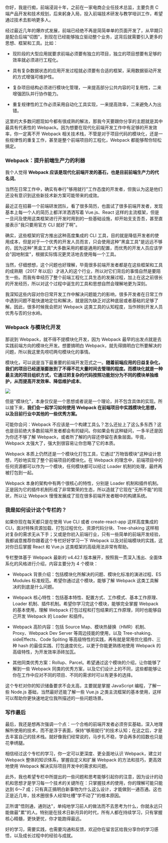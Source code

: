 你好，我是行痴，前端浸润十年，之前在一家电商企业任技术总监，主要负责 C 端产品开发和技术规划，后来躬身入局，投入前端技术研发与教学培训工作，希望通过技术去影响更多人。

经过最近几年的爆炸式发展，前端已经绝不再是简简单单的页面开发了，从早期只是配合后端"切图"，到现在已经能够独立驱动整个业务，这背后就需要引入更多的思想、框架和工具。比如：

* 现阶段的大型应用就要求前端必须要有独立的项目，独立的项目想要有足够的效率就必须进行工程化。

* 具有复杂数据状态的应用开发过程就必须要有合适的框架，采用数据驱动开发的方式增强可维护性。

* 复杂项目结构必须进行模块化管理，一来提高部分公共内容的可复用性，二来增强团队并行协作能力。

* 重复规律性的工作必须采用自动化工具实现，一来提高效率，二来避免人为出错。

这里的大多数问题现如今都有很成熟的解法，那我今天要跟你分享的主题就是其中最具有代表性的 Webpack。因为想要在现代化前端开发工作中有足够的开发效率，你一定离不开 Webpack 相关技术栈，不管是对于项目代码的模块化，还是一些规律性的重复工作，甚至是整个前端项目的工程化，Webpack 都能够帮你轻松搞定。

### Webpack：提升前端生产力的利器

我个人觉得 **Webpack 应该是现代化前端开发的基石，也是目前前端生产力的代名词**。

当然在日常工作中，确实有奉行"够用就行"工作态度的开发者，但我认为这是他们还没有意识到这些新技术新方案可能带来的成效。

最近正在招募一个前端研发团队，看了很多简历，也面试了很多前端开发者，发现基本上每一个人的简历上都洋洋洒洒写着 Vue.js、React 这样的主流框架，但是一旦问及使用这类框架进行开发时用到的一些基础设施，却开始支支吾吾，甚至直接表示"我只要用官方 CLI 就好了啊"。

确实，这些框架的官方推出这种高度集成的 CLI 工具，目的就是降低开发者的使用成本，但是对于一个优秀的开发人员而言，只会使用这种"黑盒工具"是远远不够的，因为这种"黑盒工具"大多数采用的都是通用的配置，而优秀的开发人员应该学会"因地制宜"，根据实际情况更灵活地去使用每一个工具。

当然，仔细想想，这个问题也好理解，毕竟很多前端开发者都是在这些框架和工具的成熟期（2017 年以后）才进入的这个行业，所以对它们背后的事情自然是要陌生一些。而我有幸经历了整个前端工程化工具生态的发展过程，加上在这之前很长的开发经历，所以对这个过程中诞生的工具和思想自然会理解地更为深刻。

我深知这些内容对你日常开发工作中解决问题能力的影响，很多开发者在日常工作中遇到问题不能快速地定位和解决，就是因为缺乏对这种底层或者基础的足够了解。因此，很多时候我会把对 Webpack 这类工具的认知程度，当作辨别开发人员优秀与否的分水岭。

### Webpack 与模块化开发

那说到 Webpack，就不得不提模块化开发，因为 Webpack 最早的出发点就是去实践前端方向的模块化开发。想要搞明白 Webpack，就先得搞明白它所要解决的问题，所以我这里先唠叨两句模块化的事情。

模块化，可以说是当下最重要的前端开发范式之一。**随着前端应用的日益复杂化，我们的项目已经逐渐膨胀到了不得不花大量时间去管理的程度。而模块化就是一种最主流的项目组织方式，它通过把复杂的代码按照功能划分为不同的模块单独维护，从而提高开发效率、降低维护成本**。

![](https://s0.lgstatic.com/i/image3/M01/10/C6/Ciqah16YeJeAfoJGABkKafi2Mt4307.gif)

但是"模块化"，本身仅仅是一个思想或者说是一个理论，并不包含具体的实现。所以接下来，**我们会一起学习如何使用 Webpack 在前端项目中实践模块化思想，以及目前行业中其他的一些优秀方案。**

可能你会问：Webpack 不应该是一个构建工具么？怎么还扯上了这么多东西？这也是目前绝大多数前端开发者都会有的疑问。你如果会有这种疑问，一多半还是因为你还不够了解 Webpack，或者所了解的内容还停留在表象层面。毕竟，Webpack 太强大了，强大到很容易让你忽略了它的本质。

Webpack 本质上仍然还是一个模块化打包工具，它通过"万物皆模块"这种设计思想，巧妙地实现了整个前端项目的模块化。在 Webpack 的理念中，前端项目中的任何资源都可以作为一个模块，任何模块都可以经过 Loader 机制的处理，最终再被打包到一起。

Webpack 本身的架构中有两个很核心的特性，分别是 Loader 机制和插件机制。正是因为它的插件机制形成了非常繁荣的生态，所以造就了它现在"无所不能"的现状，所以让 Webpack 慢慢发展成了现在很多前端开发者眼中的构建系统。

### 我是如何设计这个专栏的？

如果你现在每天都只是在使用 Vue CLI 或者 create-react-app 这样高度集成的 CLI，面对特殊资源加载、打包过程优化、资源代码分块、Tree-shaking 这样相对复杂的需求无从下手；又或是你初入前端行业，只有一些简单的前端开发经验，我都诚意推荐你跟着这个专栏好好学习一下 Webpack 以及对前端模块的实践，这对你日后掌握 React 和 Vue.js 这类框架的高级用法非常有帮助。

专栏整体基于 Webpack 最新的 v4.42.1 版本展开，按照我一贯深入浅出、全面体系化的风格进行介绍，内容主要分为 4 个模块：

* Webpack 背景介绍：包括模块化所解决的问题、模块化标准的演进过程、ES Modules 标准规范。希望你通过这个模块，能够了解 Webpack 这类工具解决的到底是什么问题。

* Webpack 核心特性：包括基本特性、配置方式、工作模式、基本工作原理、Loader 机制、插件机制。希望你学习完这个模块，能够完全掌握 Webpack 的基本使用，理解 Webpack 打包过程和打包结果的工作原理，同时也能够自己开发 Webpack 的 Loader 和插件。

* Webpack 高阶内容：包括 Source Map、模块热替换（HMR）机制、Proxy、Webpack Dev Server 等周边技能的使用，以及 Tree-shaking、sideEffects、Code Spliting 等高级特性的实践，再有就是常用优化插件、三种 hash 的最佳实践、打包速度优化，以更于你能更熟练地使用 Webpack 的高级特性，为开发效率添砖加瓦。

* 其他同类优秀方案：Rollup、Parcel。希望通过这个模块的介绍，让你能够了解到一些 Webpack 同类的优秀方案，以及它们设计上的不同，这些都能够让你在工作中应对不同的项目、不同的需求时可以有更多的选择。

这个专栏对你的知识储备要求不会太高，主要就是掌握 JavaScript 编程，了解一些 Node.js 基础，当然最好还能了解一些 Vue.js 之类主流框架的基本使用，这样可以帮助你更快速地定位我所描述的一些问题场景。

### 写作最后

最后，我还是想再次强调一个点：一个合格的前端开发者必须夯实基础，深入地理解所使用的技术，而不是浮于表面，保持"够用就行"的技术认知；在这之后，才是去丰富自己的技术栈。就好像我们经常说的，马步扎不稳，学会再多的招数也只是花拳绣腿。

相信经过这个专栏的学习，你一定可以更深度、更全面地认识 Webpack，建立对 Webpack 整体的知识体系，掌握自定义和扩展 Webpack 的方法和技巧，更高效地使用 Webpack 解决实际项目开发中的需求和问题。

此外，我也希望专栏中所提出的一些问题和思考能够引起你的注意，因为设计的动机和思想才是学习每一个技术的关键所在：只掌握技术的使用，你的理解可能只能达到 6～7 成；只有真正搞明白新事物为什么这么设计，才能做到一通百通。这也正是近几年，技术圈很多人经常吐槽"学不动了"的根本原因。

正所谓"悟则通，通则达"，单纯地学习前人的做法而不去思考为什么，你就永远只能做最"累"的人。特别是在技术日新月异的时代，所有人都在持续学习，只有掌握核心精髓，更快更忧，你才能跑得最远。

好的学习，需要实践，也需要沟通和反馈，欢迎你在留言区给我分享你的学习感悟，以及成长过程中的经验与成就。

